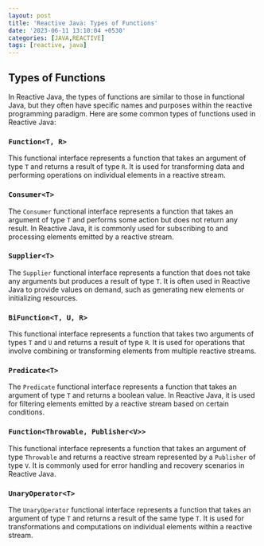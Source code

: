 ```yaml
---
layout: post
title: 'Reactive Java: Types of Functions'
date: '2023-06-11 13:10:04 +0530'
categories: [JAVA,REACTIVE]
tags: [reactive, java]
---
```


## Types of Functions

In Reactive Java, the types of functions are similar to those in functional Java, but they often have specific names and purposes within the reactive programming paradigm. Here are some common types of functions used in Reactive Java:

### `Function<T, R>`

This functional interface represents a function that takes an argument of type `T` and returns a result of type `R`. It is used for transforming data and performing operations on individual elements in a reactive stream.

### `Consumer<T>`

The `Consumer` functional interface represents a function that takes an argument of type `T` and performs some action but does not return any result. In Reactive Java, it is commonly used for subscribing to and processing elements emitted by a reactive stream.

### `Supplier<T>`

The `Supplier` functional interface represents a function that does not take any arguments but produces a result of type `T`. It is often used in Reactive Java to provide values on demand, such as generating new elements or initializing resources.

### `BiFunction<T, U, R>`

This functional interface represents a function that takes two arguments of types `T` and `U` and returns a result of type `R`. It is used for operations that involve combining or transforming elements from multiple reactive streams.

### `Predicate<T>`

The `Predicate` functional interface represents a function that takes an argument of type `T` and returns a boolean value. In Reactive Java, it is used for filtering elements emitted by a reactive stream based on certain conditions.

### `Function<Throwable, Publisher<V>>`

This functional interface represents a function that takes an argument of type `Throwable` and returns a reactive stream represented by a `Publisher` of type `V`. It is commonly used for error handling and recovery scenarios in Reactive Java.

### `UnaryOperator<T>`

The `UnaryOperator` functional interface represents a function that takes an argument of type `T` and returns a result of the same type `T`. It is used for transformations and computations on individual elements within a reactive stream.